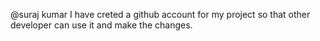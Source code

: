 @suraj kumar
I have creted a github account for my project so that other developer can use it and make the changes.

